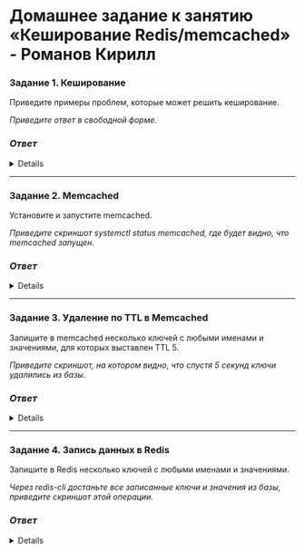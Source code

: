 # Домашнее задание к занятию «Кеширование Redis/memcached» - Романов Кирилл


### Задание 1. Кеширование 

Приведите примеры проблем, которые может решить кеширование. 

*Приведите ответ в свободной форме.*

### *Ответ* 

<details>

Кеширование это инструмент позволяющий увеличить скорость чтения данных. Кеш хранится в оперативной памяти, соответственно чтение и запись происходят быстрее. Примером может служить кеш браузера, кеш приложений. Для более быстрого доступа к "горячим" данным. Так же кеш может снизить нагрузку на жесткий диск и на процессор. Поиск по кешу осуществляется быстрее. 

</details>

---

### Задание 2. Memcached

Установите и запустите memcached.

*Приведите скриншот systemctl status memcached, где будет видно, что memcached запущен.*

### *Ответ* 

<details>

![Скриншот01](https://github.com/Monoroki/gitlab-hw/blob/main/img/re1.png)

</details>

---

### Задание 3. Удаление по TTL в Memcached

Запишите в memcached несколько ключей с любыми именами и значениями, для которых выставлен TTL 5. 

*Приведите скриншот, на котором видно, что спустя 5 секунд ключи удалились из базы.*

### *Ответ* 

<details>

![Скриншот02](https://github.com/Monoroki/gitlab-hw/blob/main/img/re2.png)

</details>

---

### Задание 4. Запись данных в Redis

Запишите в Redis несколько ключей с любыми именами и значениями. 

*Через redis-cli достаньте все записанные ключи и значения из базы, приведите скриншот этой операции.*

### *Ответ* 

<details>

![Скриншот03](https://github.com/Monoroki/gitlab-hw/blob/main/img/re3.png)

</details>

